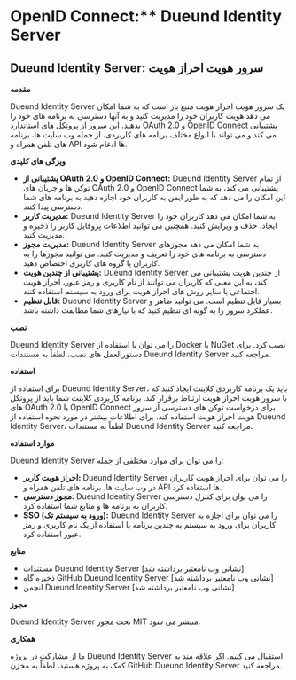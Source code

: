 # OpenID Connect:** Dueund Identity Server

## Dueund Identity Server: سرور هویت احراز هویت

**مقدمه**

Dueund Identity Server یک سرور هویت احراز هویت منبع باز است که به شما امکان می دهد هویت کاربران خود را مدیریت کنید و به آنها دسترسی به برنامه های خود را بدهید. این سرور از پروتکل های استاندارد OAuth 2.0 و OpenID Connect پشتیبانی می کند و می تواند با انواع مختلف برنامه های کاربردی، از جمله وب سایت ها، برنامه های تلفن همراه و API ها ادغام شود.

**ویژگی های کلیدی**

* **پشتیبانی از OAuth 2.0 و OpenID Connect:** Dueund Identity Server از تمام توکن ها و جریان های OAuth 2.0 و OpenID Connect پشتیبانی می کند، به شما این امکان را می دهد که به طور ایمن به کاربران خود اجازه دهید به برنامه های شما دسترسی پیدا کنند.
* **مدیریت کاربر:** Dueund Identity Server به شما امکان می دهد کاربران خود را ایجاد، حذف و ویرایش کنید. همچنین می توانید اطلاعات پروفایل کاربر را ذخیره و مدیریت کنید.
* **مدیریت مجوز:** Dueund Identity Server به شما امکان می دهد مجوزهای دسترسی به برنامه های خود را تعریف و مدیریت کنید. می توانید مجوزها را به کاربران یا گروه های کاربری اختصاص دهید.
* **پشتیبانی از چندین هویت:** Dueund Identity Server از چندین هویت پشتیبانی می کند، به این معنی که کاربران می توانند از نام کاربری و رمز عبور، احراز هویت اجتماعی یا سایر روش های احراز هویت برای ورود به سیستم استفاده کنند.
* **قابل تنظیم:** Dueund Identity Server بسیار قابل تنظیم است. می توانید ظاهر و عملکرد سرور را به گونه ای تنظیم کنید که با نیازهای شما مطابقت داشته باشد.

**نصب**

Dueund Identity Server را می توان با استفاده از Docker یا NuGet نصب کرد. برای دستورالعمل های نصب، لطفاً به مستندات Dueund Identity Server مراجعه کنید.

**استفاده**

برای استفاده از Dueund Identity Server، باید یک برنامه کاربردی کلاینت ایجاد کنید که با سرور هویت احراز هویت ارتباط برقرار کند. برنامه کاربردی کلاینت شما باید از پروتکل های OAuth 2.0 یا OpenID Connect برای درخواست توکن های دسترسی از سرور هویت احراز هویت استفاده کند. برای اطلاعات بیشتر در مورد نحوه استفاده از Dueund Identity Server، لطفاً به مستندات Dueund Identity Server مراجعه کنید.

**موارد استفاده**

Dueund Identity Server را می توان برای موارد مختلفی از جمله:

* **احراز هویت کاربر:** Dueund Identity Server را می توان برای احراز هویت کاربران در وب سایت ها، برنامه های تلفن همراه و API ها استفاده کرد.
* **مجوز دسترسی:** Dueund Identity Server را می توان برای کنترل دسترسی کاربران به برنامه ها و منابع شما استفاده کرد.
* **SSO (ورود به سیستم تک):** Dueund Identity Server را می توان برای اجازه به کاربران برای ورود به سیستم به چندین برنامه با استفاده از یک نام کاربری و رمز عبور استفاده کرد.

**منابع**

* مستندات Dueund Identity Server [نشانی وب نامعتبر برداشته شد]
* ذخیره گاه GitHub Dueund Identity Server [نشانی وب نامعتبر برداشته شد]
* انجمن Dueund Identity Server [نشانی وب نامعتبر برداشته شد]

**مجوز**

Dueund Identity Server تحت مجوز MIT منتشر می شود.

**همکاری**

ما از مشارکت در پروژه Dueund Identity Server استقبال می کنیم. اگر علاقه مند به کمک به پروژه هستید، لطفاً به مخزن GitHub Dueund Identity Server مراجعه کنید.
